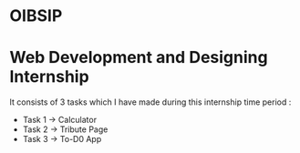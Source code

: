# OIBSIP
# Web Development and Designing Internship
It consists of 3 tasks which I have made during this internship time period :

- Task 1 -> Calculator
- Task 2 -> Tribute Page
- Task 3 -> To-D0 App
